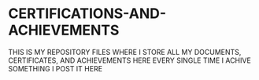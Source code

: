 # CERTIFICATIONS-AND-ACHIEVEMENTS
THIS IS MY REPOSITORY FILES WHERE I STORE ALL MY DOCUMENTS, CERTIFICATES, AND ACHIEVEMENTS HERE 
EVERY SINGLE TIME I ACHIVE SOMETHING I POST IT HERE 
